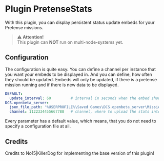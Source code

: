 # Plugin PretenseStats
With this plugin, you can display persistent status update embeds for your Pretense missions.

> ⚠️ **Attention!**<br>
> This plugin can **NOT** run on multi-node-systems yet.  


## Configuration
The configuration is quite easy. You can define a channel per instance that you want your embeds to be displayed in.
And you can define, how often they should be updated. Embeds will only be updated, if there is a pretense mission 
running and if there is new data to be displayed.

```yaml
DEFAULT:
  update_interval: 60         # interval in seconds when the embed should update (default = 60)
DCS.openbeta_server:
  json_file_path: '%USERPROFILE%\Saved Games\DCS.openbeta_server\Missions\Saves\player_stats.json' # this is the default
  channel: 1122334455667788   # channel, where to upload the stats into (default: Status channel)
```
Every parameter has a default value, which means, that you do not need to specify a configuration file at all.

## Credits
Credits to No15|KillerDog for implementing the base version of this plugin!

